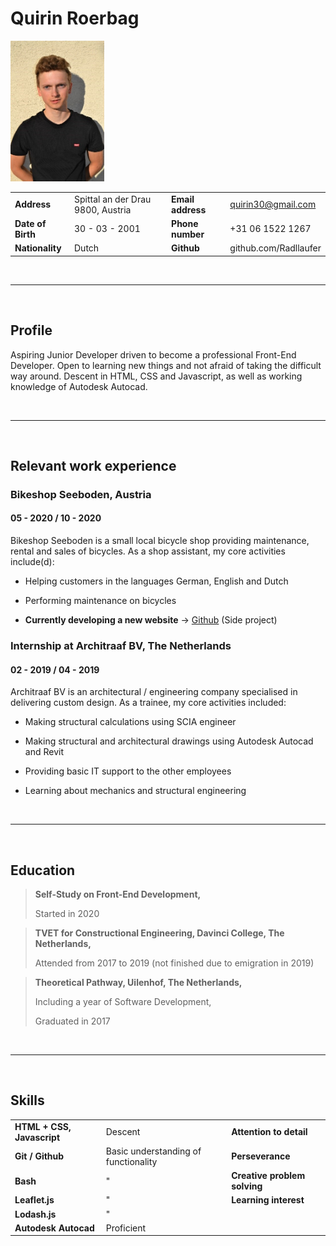 # Quirin Roerbag

<img src="https://raw.githubusercontent.com/Radllaufer/Resume/main/quirin-roerbag.jpg" alt="Quirin Roerbag" width="150">

|                   |                                   |                   |                       |
| ----------------- | --------------------------------- | ----------------- | --------------------- |
| **Address**       | Spittal an der Drau 9800, Austria | **Email address** | quirin30@gmail.com    |
| **Date of Birth** | 30 - 03 - 2001                    | **Phone number**  | +31 06 1522 1267      |
| **Nationality**   | Dutch                             | **Github**        | github.com/Radllaufer |

&nbsp;

----

&nbsp;

## Profile
Aspiring Junior Developer driven to become a professional Front-End Developer. Open to learning new things and not afraid of taking the difficult way around. Descent in HTML, CSS and Javascript, as well as working knowledge of Autodesk Autocad.

&nbsp;

----

&nbsp;

## Relevant work experience

### Bikeshop Seeboden, Austria

#### 05 - 2020 / 10 - 2020

Bikeshop Seeboden is a small local bicycle shop providing maintenance, rental and sales of bicycles. As a shop assistant, my core activities include(d):

- Helping customers in the languages German, English and Dutch
  
- Performing maintenance on bicycles

- **Currently developing a new website** -> [Github](https://github.com/Radllaufer/websiteBikeshopSeeboden) (Side project)

### Internship at Architraaf BV, The Netherlands

#### 02 - 2019 / 04 - 2019

Architraaf BV is an architectural / engineering company specialised in delivering custom design. As a trainee, my core activities included:

- Making structural calculations using SCIA engineer

- Making structural and architectural drawings using Autodesk Autocad and Revit

- Providing basic IT support to the other employees

- Learning about mechanics and structural engineering

&nbsp;

----

&nbsp;

## Education

> **Self-Study on Front-End Development,**
>
> Started in 2020

> **TVET for Constructional Engineering, Davinci College, The Netherlands,**
>
> Attended from 2017 to 2019 (not finished due to emigration in 2019)

> **Theoretical Pathway, Uilenhof, The Netherlands,**
>
> Including a year of Software Development,
>
> Graduated in 2017

&nbsp;

----

&nbsp;

## Skills

|                            |                                      |                              |
| -------------------------- | ------------------------------------ | ---------------------------- |
| **HTML + CSS, Javascript** | Descent                              | **Attention to detail**      |
| **Git / Github**           | Basic understanding of functionality | **Perseverance**             |
| **Bash**                   | "                                    | **Creative problem solving** |
| **Leaflet.js**             | "                                    | **Learning interest**        |
| **Lodash.js**              | "                                    |                              |
| **Autodesk Autocad**       | Proficient                           |                              |
